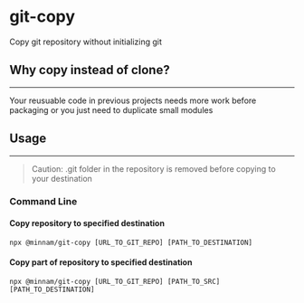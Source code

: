 # git-copy
Copy git repository without initializing git

## Why copy instead of clone?
----
Your reusuable code in previous projects needs more work before packaging or you just need to duplicate small modules

## Usage
----
> Caution: .git folder in the repository is removed before copying to your destination
### Command Line
#### Copy repository to specified destination
    npx @minnam/git-copy [URL_TO_GIT_REPO] [PATH_TO_DESTINATION]

#### Copy part of repository to specified destination
    npx @minnam/git-copy [URL_TO_GIT_REPO] [PATH_TO_SRC] [PATH_TO_DESTINATION]